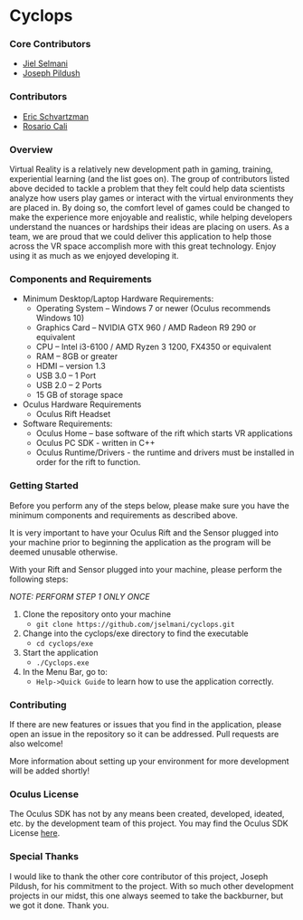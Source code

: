 # Cyclops

### Core Contributors
* [Jiel Selmani](https://github.com/jselmani)
* [Joseph Pildush](https://github.com/jpildush)
### Contributors
* [Eric Schvartzman](https://github.com/ericschv)
* [Rosario Cali](https://github.com/RosarioAleCali)

### Overview

Virtual Reality is a relatively new development path in gaming, training, experiential learning (and the list goes on).  The group of contributors listed above decided to tackle a problem that they felt could help data scientists analyze how users play games or interact with the virtual environments they are placed in.  By doing so, the comfort level of games could be changed to make the experience more enjoyable and realistic, while helping developers understand the nuances or hardships their ideas are placing on users.  As a team, we are proud that we could deliver this application to help those across the VR space accomplish more with this great technology.  Enjoy using it as much as we enjoyed developing it.

### Components and Requirements

* Minimum Desktop/Laptop Hardware Requirements:
	* Operating System – Windows 7 or newer (Oculus recommends Windows 10)
	* Graphics Card – NVIDIA GTX 960 / AMD Radeon R9 290 or equivalent
	* CPU – Intel i3-6100 / AMD Ryzen 3 1200, FX4350 or equivalent
	* RAM – 8GB or greater
	* HDMI – version 1.3
	* USB 3.0 – 1 Port
	* USB 2.0 – 2 Ports
	* 15 GB of storage space
* Oculus Hardware Requirements
	* Oculus Rift Headset
* Software Requirements:
	* Oculus Home – base software of the rift which starts VR applications
	* Oculus PC SDK - written in C++
	* Oculus Runtime/Drivers - the runtime and drivers must be installed in order for the rift to function.

### Getting Started
Before you perform any of the steps below, please make sure you have the minimum components and requirements as described above.

It is very important to have your Oculus Rift and the Sensor plugged into your machine prior to beginning the application as the program will be deemed unusable otherwise.  

With your Rift and Sensor plugged into your machine, please perform the following steps:  

_NOTE: PERFORM STEP 1 ONLY ONCE_
1. Clone the repository onto your machine
    * `git clone https://github.com/jselmani/cyclops.git`
2. Change into the cyclops/exe directory to find the executable
    * `cd cyclops/exe`
3. Start the application
    * `./Cyclops.exe`
4. In the Menu Bar, go to:
    * `Help->Quick Guide` to learn how to use the application correctly.
    
### Contributing

If there are new features or issues that you find in the application, please open an issue in the repository so it can be addressed. Pull requests are also welcome!

More information about setting up your environment for more development will be added shortly!

### Oculus License

The Oculus SDK has not by any means been created, developed, ideated, etc. by the development team of this project.  You may find the Oculus SDK License [here](https://github.com/jselmani/cyclops/blob/updateApp/lib/OculusSDK/LICENSE.txt).

### Special Thanks
I would like to thank the other core contributor of this project, Joseph Pildush, for his commitment to the project.  With so much other development projects in our midst, this one always seemed to take the backburner, but we got it done.  Thank you.
